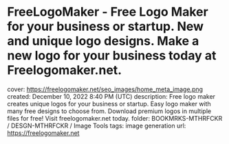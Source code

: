 # FreeLogoMaker - Free Logo Maker for your business or startup. New and unique logo designs. Make a new logo for your business today at Freelogomaker.net.

cover: https://freelogomaker.net/seo_images/home_meta_image.png
created: December 10, 2022 8:40 PM (UTC)
description: Free logo maker creates unique logos for your business or startup. Easy logo maker with many free designs to choose from. Download premium logos in multiple files for free! Visit freelogomaker.net today.
folder: BOOKMRKS-MTHRFCKR / DESGN-MTHRFCKR / Image Tools
tags: image generation
url: https://freelogomaker.net